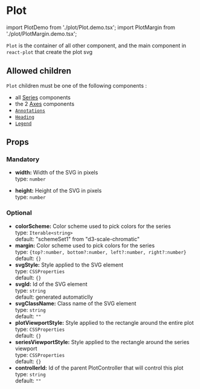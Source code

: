 # Plot

import PlotDemo from './plot/Plot.demo.tsx';
import PlotMargin from './plot/PlotMargin.demo.tsx';

`Plot` is the container of all other component, and the main component in `react-plot` that create the plot svg

<PlotDemo/>

## Allowed children

`Plot` children must be one of the following components :

- all [Series](./100_series/000_intro.md) components
- the 2 [Axes](./200_axes) components
- [`Annotations`](./300_annotations/000_intro.md)
- [`Heading`](./450_illusrations/100_heading.md)
- [`Legend`](./450_illusrations/200_legend.md)

## Props

<PlotMargin/>

### Mandatory

- **width:** Width of the SVG in pixels<br />
  type: `number`<br/>

- **height:** Height of the SVG in pixels<br />
  type: `number`<br/>

### Optional

- **colorScheme:** Color scheme used to pick colors for the series<br />
  type: `Iterable<string>`<br/>
  default: "schemeSet1" from "d3-scale-chromatic"
- **margin:** Color scheme used to pick colors for the series<br />
  type: `{top?:number, bottom?:number, left?:number, right?:number}`<br/>
  default: `{}`
- **svgStyle:** Style applied to the SVG element<br />
  type: `CSSProperties`<br/>
  default: `{}`
- **svgId:** Id of the SVG element<br />
  type: `string`<br/>
  default: generated automaticlly
- **svgClassName:** Class name of the SVG element<br />
  type: `string`<br/>
  default: `""`
- **plotViewportStyle:** Style applied to the rectangle around the entire plot<br />
  type: `CSSProperties`<br/>
  default: `{}`
- **seriesViewportStyle:** Style applied to the rectangle around the series viewport<br />
  type: `CSSProperties`<br/>
  default: `{}`
- **controllerId:** Id of the parent PlotController that will control this plot<br />
  type: `string`<br/>
  default: `""`
